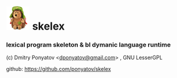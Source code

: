 # ![logo](logo64x64.png) skelex
### lexical program skeleton & bI dymanic language runtime

(c) Dmitry Ponyatov <<dponyatov@gmail.com>> , GNU LesserGPL

github: https://github.com/ponyatov/skelex


